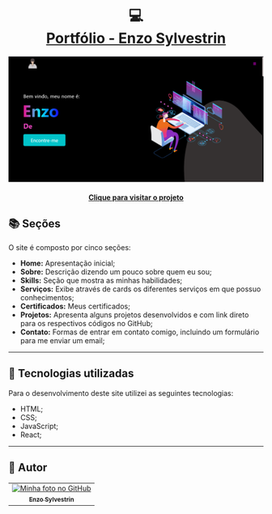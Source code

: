 <h1 align="center">
  💻<br /><a href="https://enzosylvestrin.github.io/portifolio/">Portfólio - Enzo Sylvestrin</a>
</h1>

![Resultado final do projeto](img-preview.png)

<h4 align="center"><a href="https://enzosylvestrin.github.io/portifolio/">Clique para visitar o projeto</a></h4>

## 📚 Seções

O site é composto por cinco seções:

- **Home:** Apresentação inicial;
- **Sobre:** Descrição dizendo um pouco sobre quem eu sou;
- **Skills:** Seção que mostra as minhas habilidades;
- **Serviços:** Exibe através de cards os diferentes serviços em que possuo conhecimentos;
- **Certificados:** Meus certificados;
- **Projetos:** Apresenta alguns projetos desenvolvidos e com link direto para os respectivos códigos no GitHub;
- **Contato:** Formas de entrar em contato comigo, incluindo um formulário para me enviar um email;

---

## 💼 Tecnologias utilizadas

Para o desenvolvimento deste site utilizei as seguintes tecnologias:

- HTML;
- CSS;
- JavaScript;
- React;

---

<h2>👻 Autor</h2>

<table>
  <tr>
    <td align="center">
      <a href="https://github.com/EnzoSylvestrin">
        <img src="https://avatars.githubusercontent.com/u/88488844?v=4" width="100px;" alt="Minha foto no GitHub"/><br>
        <sub>
          <b>Enzo Sylvestrin</b>
        </sub>
      </a>
    </td>
  </tr>
</table>
